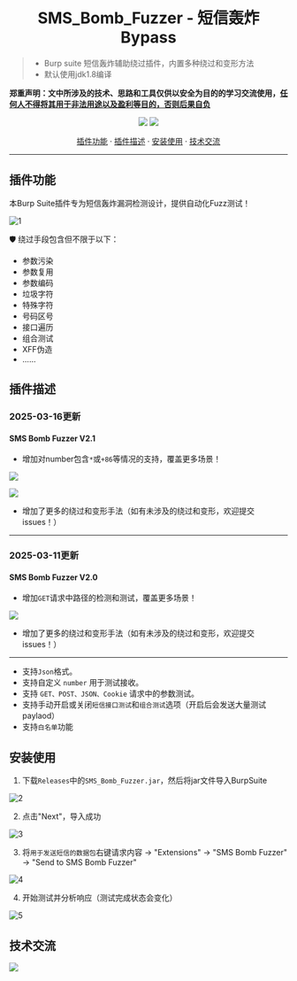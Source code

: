 <h1 align="center">SMS_Bomb_Fuzzer - 短信轰炸 Bypass</h1>

>* Burp suite 短信轰炸辅助绕过插件，内置多种绕过和变形方法
>* 默认使用jdk1.8编译

**郑重声明：文中所涉及的技术、思路和工具仅供以安全为目的的学习交流使用，<u>任何人不得将其用于非法用途以及盈利等目的，否则后果自负</u>** 
<p align="center">
<a href="https://github.com/yuziiiiiiiiii/SMS_Bomb_Fuzzer"><img src="https://img.shields.io/badge/Burp%20Suite-Extension-orange"></a>
<a href="https://github.com/yuziiiiiiiiii/SMS_Bomb_Fuzzer"><img  src="https://goreportcard.com/badge/github.com/projectdiscovery/httpx"></a>
</p>
<p align="center"><a href="#插件功能">插件功能</a> · <a href="#插件描述">插件描述</a> · <a href="#安装使用">安装使用</a> · <a href="#技术交流">技术交流</a></p>

---

## 插件功能

本Burp Suite插件专为短信轰炸漏洞检测设计，提供自动化Fuzz测试！

![1](https://gitee.com/yuziiiiiiiiii/blog/raw/master/img/20250307005532861.webp)

🛡️ 绕过手段包含但不限于以下：

* 参数污染
* 参数复用
* 参数编码
* 垃圾字符
* 特殊字符
* 号码区号
* 接口遍历
* 组合测试
* XFF伪造
* ......

## 插件描述

### 2025-03-16更新
#### SMS Bomb Fuzzer V2.1
* 增加对number包含`*`或`+86`等情况的支持，覆盖更多场景！

![](https://gitee.com/yuziiiiiiiiii/blog/raw/master/img/20250316012811196.webp)

![](https://gitee.com/yuziiiiiiiiii/blog/raw/master/img/20250316012843443.webp)

* 增加了更多的绕过和变形手法（如有未涉及的绕过和变形，欢迎提交issues！）

**********

### 2025-03-11更新
#### SMS Bomb Fuzzer V2.0
* 增加`GET`请求中路径的检测和测试，覆盖更多场景！

![](https://gitee.com/yuziiiiiiiiii/blog/raw/master/img/20250311235707242.webp)

* 增加了更多的绕过和变形手法（如有未涉及的绕过和变形，欢迎提交issues！）

**********

* 支持`Json`格式。
* 支持自定义 `number` 用于测试接收。
* 支持 `GET、POST、JSON、Cookie` 请求中的参数测试。
* 支持手动开启或关闭`短信接口测试`和`组合测试`选项（开启后会发送大量测试paylaod）
* 支持`白名单`功能

## 安装使用

1. 下载`Releases`中的`SMS_Bomb_Fuzzer.jar`，然后将jar文件导入BurpSuite

![2](https://gitee.com/yuziiiiiiiiii/blog/raw/master/img/20250307012034724.webp)

2. 点击"Next"，导入成功

![3](https://gitee.com/yuziiiiiiiiii/blog/raw/master/img/20250308003410006.webp)

3. 将`用于发送短信的数据包`右键请求内容 → "Extensions" → "SMS Bomb Fuzzer" → "Send to SMS Bomb Fuzzer"

![4](https://gitee.com/yuziiiiiiiiii/blog/raw/master/img/20250307014434369.webp)

4. 开始测试并分析响应（测试完成状态会变化）

![5](https://gitee.com/yuziiiiiiiiii/blog/raw/master/img/20250307005532861.webp)

## 技术交流

![](https://gitee.com/yuziiiiiiiiii/blog/raw/master/img/20250316013514867.webp)
